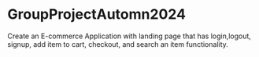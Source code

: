 # GroupProjectAutomn2024
Create an E-commerce Application with landing page that has login,logout, signup, add item to cart, checkout, and search an item functionality.
